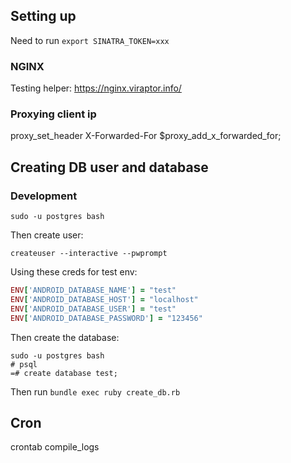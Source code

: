 ## Setting up

Need to run `export SINATRA_TOKEN=xxx`

### NGINX

Testing helper: https://nginx.viraptor.info/

### Proxying client ip

proxy_set_header X-Forwarded-For $proxy_add_x_forwarded_for;

## Creating DB user and database

### Development

`sudo -u postgres bash`

Then create user:

`createuser --interactive --pwprompt`

Using these creds for test env:

```ruby
ENV['ANDROID_DATABASE_NAME'] = "test"
ENV['ANDROID_DATABASE_HOST'] = "localhost"
ENV['ANDROID_DATABASE_USER'] = "test"
ENV['ANDROID_DATABASE_PASSWORD'] = "123456"
```

Then create the database:

```
sudo -u postgres bash
# psql
=# create database test;
```

Then run `bundle exec ruby create_db.rb`

## Cron

crontab compile_logs

